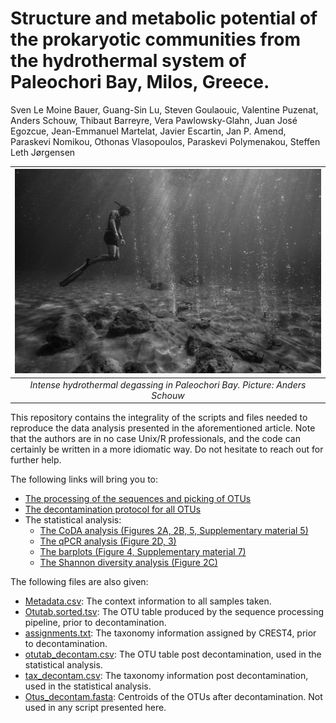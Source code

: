 # Structure and metabolic potential of the prokaryotic communities from the hydrothermal system of Paleochori Bay, Milos, Greece.
Sven Le Moine Bauer, Guang-Sin Lu, Steven Goulaouic, Valentine Puzenat, Anders Schouw, Thibaut Barreyre, Vera Pawlowsky-Glahn, Juan José Egozcue, Jean-Emmanuel Martelat, Javier Escartin, Jan P. Amend, Paraskevi Nomikou, Othonas Vlasopoulos, Paraskevi Polymenakou, Steffen Leth Jørgensen


| ![](Picture_bubles.jpg) | 
|:--:| 
| *Intense hydrothermal degassing in Paleochori Bay. Picture: Anders Schouw* |


This repository contains the integrality of the scripts and files needed to reproduce the data analysis presented in the aforementioned article. Note that the authors are in no case Unix/R professionals, and the code can certainly be written in a more idiomatic way. Do not hesitate to reach out for further help. 

The following links will bring you to:
- [The processing of the sequences and picking of OTUs](Pipeline%20explanations.md)
- [The decontamination protocol for all OTUs](Decontamination_pipeline.md)
- The statistical analysis: 
  - [The CoDA analysis (Figures 2A, 2B, 5, Supplementary material 5)](CoDA_analysis.md)
  - [The qPCR analysis (Figure 2D, 3)](qPCR_analysis.md)
  - [The barplots (Figure 4, Supplementary material 7)](Barplots.md)
  - [The Shannon diversity analysis (Figure 2C)](Shannon_analysis.md)

The following files are also given:
- [Metadata.csv](Metadata.csv): The context information to all samples taken.
- [Otutab.sorted.tsv](Otutab.sorted.tsv): The OTU table produced by the sequence processing pipeline, prior to decontamination.
- [assignments.txt](assignments.txt): The taxonomy information assigned by CREST4, prior to decontamination.
- [otutab_decontam.csv](otutab_decontam.csv): The OTU table post decontamination, used in the statistical analysis.
- [tax_decontam.csv](tax_decontam.csv): The taxonomy information post decontamination, used in the statistical analysis.
- [Otus_decontam.fasta](Otus_decontam.fasta): Centroids of the OTUs after decontamination. Not used in any script presented here.

